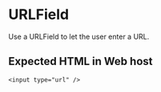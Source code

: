 # URLField

Use a URLField to let the user enter a URL.

## Expected HTML in Web host

`<input type="url" />`
